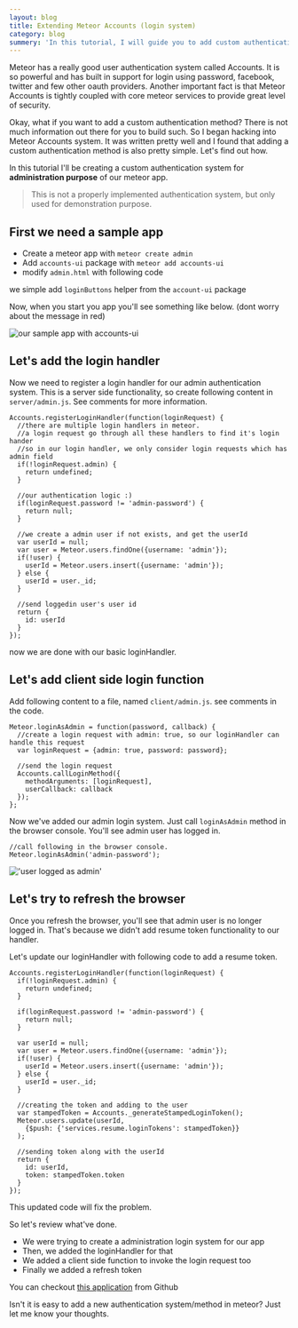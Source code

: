 ```yaml
---
layout: blog
title: Extending Meteor Accounts (login system)
category: blog
summery: 'In this tutorial, I will guide you to add custom authentication system by extending Meteor Accounts'
---
```


Meteor has a really good user authentication system called Accounts. It is so powerful and has built in support for login using password, facebook, twitter and few other oauth providers. Another important fact is that Meteor Accounts is tightly coupled with core meteor services to provide great level of security.

Okay, what if you want to add a custom authentication method? There is not much information out there for you to build such. So I began hacking into Meteor Accounts system. It was written pretty well and I found that adding a custom authentication method is also pretty simple. Let's find out how.

In this tutorial I'll be creating a custom authentication system for **administration purpose** of our meteor app.
> This is not a properly implemented authentication system, but only used for demonstration purpose.

## First we need a sample app

* Create a meteor app with `meteor create admin`
* Add `accounts-ui` package with `meteor add accounts-ui`
* modify `admin.html` with following code

we simple add `loginButtons` helper from the `account-ui` package

<script src="https://gist.github.com/arunoda/08389b0250cd6e6eb788.js">
</script>

Now, when you start you app you'll see something like below. (dont worry about the message in red)

![our sample app with accounts-ui](http://i.imgur.com/GNOR8BK.png)

## Let's add the login handler

Now we need to register a login handler for our admin authentication system. This is a server side functionality, so create following content in `server/admin.js`. See comments for more information.

    Accounts.registerLoginHandler(function(loginRequest) {
      //there are multiple login handlers in meteor. 
      //a login request go through all these handlers to find it's login hander
      //so in our login handler, we only consider login requests which has admin field
      if(!loginRequest.admin) {
        return undefined;
      }

      //our authentication logic :)
      if(loginRequest.password != 'admin-password') {
        return null;
      }
      
      //we create a admin user if not exists, and get the userId
      var userId = null;
      var user = Meteor.users.findOne({username: 'admin'});
      if(!user) {
        userId = Meteor.users.insert({username: 'admin'});
      } else {
        userId = user._id;
      }

      //send loggedin user's user id
      return {
        id: userId
      }
    });

now we are done with our basic loginHandler. 

## Let's add client side login function

Add following content to a file, named `client/admin.js`. see comments in the code.

    Meteor.loginAsAdmin = function(password, callback) {
      //create a login request with admin: true, so our loginHandler can handle this request
      var loginRequest = {admin: true, password: password};

      //send the login request
      Accounts.callLoginMethod({
        methodArguments: [loginRequest],
        userCallback: callback
      });
    };

Now we've added our admin login system. Just call `loginAsAdmin` method in the browser console. You'll see admin user has logged in.
  
    //call following in the browser console.
    Meteor.loginAsAdmin('admin-password');

!['user logged as admin'](http://i.imgur.com/jEa7ZJW.png)

## Let's try to refresh the browser

Once you refresh the browser, you'll see that admin user is no longer logged in. That's because we didn't add resume token functionality to our handler. 

Let's update our loginHandler with following code to add a resume token.

    Accounts.registerLoginHandler(function(loginRequest) {
      if(!loginRequest.admin) {
        return undefined;
      }

      if(loginRequest.password != 'admin-password') {
        return null;
      }
      
      var userId = null;
      var user = Meteor.users.findOne({username: 'admin'});
      if(!user) {
        userId = Meteor.users.insert({username: 'admin'});
      } else {
        userId = user._id;
      }

      //creating the token and adding to the user
      var stampedToken = Accounts._generateStampedLoginToken();
      Meteor.users.update(userId, 
        {$push: {'services.resume.loginTokens': stampedToken}}
      );

      //sending token along with the userId
      return {
        id: userId,
        token: stampedToken.token
      }
    });

This updated code will fix the problem.

So let's review what've done. 

* We were trying to create a administration login system for our app
* Then, we added the loginHandler for that
* We added a client side function to invoke the login request too
* Finally we added a refresh token

You can checkout [this application](https://github.com/arunoda/meteor-custom-authentication-system) from Github

Isn't it is easy to add a new authentication system/method in meteor? Just let me know your thoughts.